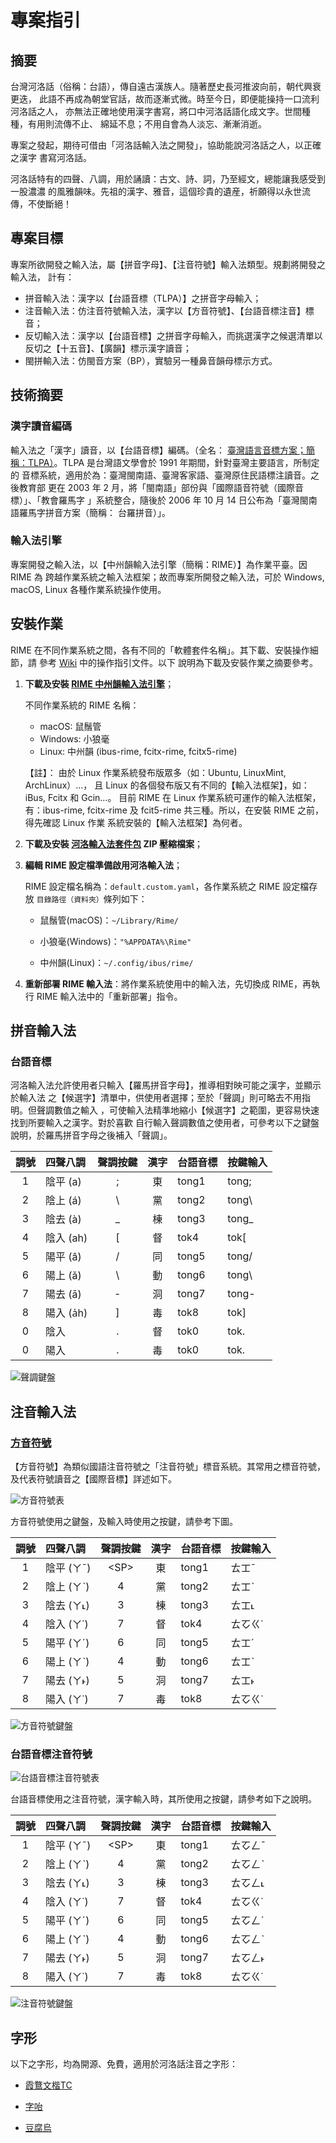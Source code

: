 # 專案指引

## 摘要

台灣河洛話（俗稱：台語），傳自遠古漢族人。隨著歷史長河推波向前，朝代興衰更迭，
此語不再成為朝堂官話，故而逐漸式微。時至今日，即便能操持一口流利河洛話之人，
亦無法正確地使用漢字書寫，將口中河洛話語化成文字。世間種種，有用則流傳不止、
綿延不息；不用自會為人淡忘、漸漸消逝。

專案之發起，期待可借由「河洛話輸入法之開發」，協助能說河洛話之人，以正確之漢字
書寫河洛話。

河洛話特有的四聲、八調，用於誦讀：古文、詩、詞，乃至經文，總能讓我感受到一股濃濃
的風雅韻味。先祖的漢字、雅音，這個珍貴的遺産，祈願得以永世流傳，不使斷絕！

## 專案目標

專案所欲開發之輸入法，屬【拼音字母】、【注音符號】輸入法類型。規劃將開發之輸入法，
計有：

- 拼音輸入法：漢字以【台語音標（TLPA）】之拼音字母輸入；
- 注音輸入法：仿注音符號輸入法，漢字以【方音符號】、【台語音標注音】標音；
- 反切輸入法：漢字以【台語音標】之拼音字母輸入，而挑選漢字之候選清單以反切之【十五音】、【廣韻】標示漢字讀音；
- 閩拼輸入法：仿閩音方案（BP），實驗另一種鼻音韻母標示方式。

## 技術摘要

### 漢字讀音編碼

輸入法之「漢字」讀音，以【台語音標】編碼。（全名：
[臺灣語言音標方案；簡稱：TLPA）](https://zh.wikipedia.org/zh-tw/%E8%87%BA%E7%81%A3%E8%AA%9E%E8%A8%80%E9%9F%B3%E6%A8%99%E6%96%B9%E6%A1%88)。TLPA 是台灣語文學會於 1991 年期間，針對臺灣主要語言，所制定的
音標系統，適用於為：臺灣閩南語、臺灣客家語、臺灣原住民語標注讀音。之後教育部
更在 2003 年 2 月，將「閩南語」部份與「國際語音符號（國際音標）」、「教會羅馬字
」系統整合，隨後於 2006 年 10 月 14 日公布為「臺灣閩南語羅馬字拼音方案（簡稱：
台羅拼音）」。

### 輸入法引擎

專案開發之輸入法，以【中州韻輸入法引擎（簡稱：RIME）】為作業平臺。因 RIME 為
跨越作業系統之輸入法框架；故而專案所開發之輸入法，可於 Windows, macOS, Linux 
各種作業系統操作使用。

## 安裝作業

RIME 在不同作業系統之間，各有不同的「軟體套件名稱」。其下載、安裝操作細節，請
參考 [Wiki](https://github.com/AlanJui/rime-tlpa/wiki) 中的操作指引文件。以下
說明為下載及安裝作業之摘要參考。

1. **下載及安裝 [RIME 中州韻輸入法引擎](http://rime.im)**；

   不同作業系統的 RIME 名稱：

   - macOS: 鼠鬚管
   - Windows: 小狼毫
   - Linux: 中州韻 (ibus-rime, fcitx-rime, fcitx5-rime)


   【註】： 由於 Linux 作業系統發布版眾多（如：Ubuntu, LinuxMint, ArchLinux）...，
            且 Linux 的各個發布版又有不同的【輸入法框架】，如：iBus, Fcitx 和 Gcin...。
            目前 RIME 在 Linux 作業系統可運作的輸入法框架，有：ibus-rime, fcitx-rime
            及 fcit5-rime 共三種。所以，在安裝 RIME 之前，得先確認 Linux 作業
            系統安裝的【輸入法框架】為何者。

2. **下載及安裝 [河洛輸入法套件包](https://github.com/AlanJui/rime-taigi/releases) 
ZIP 壓縮檔案**；

3. **編輯 RIME 設定檔準備啟用河洛輸入法**；

   RIME 設定檔名稱為：`default.custom.yaml`，各作業系統之 RIME 設定檔存放
   `目錄路徑（資料夾）`條列如下：

   - 鼠鬚管(macOS)：`~/Library/Rime/`

   - 小狼毫(Windows)：`"%APPDATA%\Rime"`

   - 中州韻(Linux)：`~/.config/ibus/rime/`

4. **重新部署 RIME 輸入法**：將作業系統使用中的輸入法，先切換成 RIME，再執行 RIME
   輸入法中的「重新部署」指令。

## 拼音輸入法

### 台語音標

河洛輸入法允許使用者只輸入【羅馬拼音字母】，推導相對映可能之漢字，並顯示於輸入法
之【候選字】清單中，供使用者選擇；至於「聲調」則可略去不用指明。但聲調數值之輸入
，可使輸入法精準地縮小【候選字】之範圍，更容易快速找到所要輸入之漢字。對於喜歡
自行輸入聲調數值之使用者，可參考以下之鍵盤說明，於羅馬拼音字母之後補入「聲調」。

| 調號 | 四聲八調   | 聲調按鍵 | 漢字 | 台語音標 | 按鍵輸入 |
| :--: | :--------- | :------: | :--: | :------- | :------- |
| 1    | 陰平 (a)   | ;        |  東  |  tong1   | tong;    |
| 2    | 陰上 (á)   | \        |  黨  |  tong2   | tong\\   |
| 3    | 陰去 (à)   | _        |  棟  |  tong3   | tong_    |
| 4    | 陰入 (ah)  | [        |  督  |  tok4    | tok[     |
| 5    | 陽平 (â)   | /        |  同  |  tong5   | tong/    |
| 6    | 陽上 (ǎ)   | \        |  動  |  tong6   | tong\\   |
| 7    | 陽去 (ā)   | -        |  洞  |  tong7   | tong-    |
| 8    | 陽入 (a̍h) | ]         |  毒  |  tok8    | tok]     |
| 0    | 陰入       | .        |  督  |  tok0    | tok.     |
| 0    | 陽入       | .        |  毒  |  tok0    | tok.     |

![聲調鍵盤](./docs/static/img/keymap_tlpa_phing_im.png)


## 注音輸入法

### [方音符號](https://zh.wikipedia.org/zh-tw/%E8%87%BA%E7%81%A3%E6%96%B9%E9%9F%B3%E7%AC%A6%E8%99%9F)


【方音符號】為類似國語注音符號之「注音符號」標音系統。其常用之標音符號，及代表符號讀音之【國際音標】詳述如下。  

![方音符號表](./docs/static/img/zu_im_piau_hong_im.png)

方音符號使用之鍵盤，及輸入時使用之按鍵，請參考下圖。

| 調號 | 四聲八調   | 聲調按鍵 | 漢字 | 台語音標 | 按鍵輸入 |
| :--: | :--------- | :------: | :--: | :------- | :------- |
| 1    | 陰平 (ㄚˉ) | \<SP\>   |  東  |  tong1   |ㄊㆲˉ     |
| 2    | 陰上 (ㄚˋ) | 4        |  黨  |  tong2   |ㄊㆲˋ     |
| 3    | 陰去 (ㄚ˪) | 3        |  棟  |  tong3   |ㄊㆲ˪     |
| 4    | 陰入 (ㄚ˙) | 7        |  督  |  tok4    |ㄊㆦㄍ˙   |
| 5    | 陽平 (ㄚˊ) | 6        |  同  |  tong5   |ㄊㆲˊ     |
| 6    | 陽上 (ㄚˋ) | 4        |  動  |  tong6   |ㄊㆲˋ     |
| 7    | 陽去 (ㄚ˫) | 5        |  洞  |  tong7   |ㄊㆲ˫     |
| 8    | 陽入 (ㄚ˙) | 7        |  毒  |  tok8    |ㄊㆦㄍ˙   |

![方音符號鍵盤](./docs/static/img/keymap_fong_im_hu_ho.png)

### 台語音標注音符號

![台語音標注音符號表](./docs/static/img/zu_im_piau_tlpa.png)

台語音標使用之注音符號，漢字輸入時，其所使用之按鍵，請參考如下之說明。

| 調號 | 四聲八調   | 聲調按鍵 | 漢字 | 台語音標 | 按鍵輸入 |
| :--: | :--------- | :------: | :--: | :------- | :------- |
| 1    | 陰平 (ㄚˉ) | \<SP\>   |  東  |  tong1   |ㄊㆦㄥˉ   |
| 2    | 陰上 (ㄚˋ) | 4        |  黨  |  tong2   |ㄊㆦㄥˋ   |
| 3    | 陰去 (ㄚ˪) | 3        |  棟  |  tong3   |ㄊㆦㄥ˪   |
| 4    | 陰入 (ㄚ˙) | 7        |  督  |  tok4    |ㄊㆦㄍ˙   |
| 5    | 陽平 (ㄚˊ) | 6        |  同  |  tong5   |ㄊㆦㄥˊ   |
| 6    | 陽上 (ㄚˋ) | 4        |  動  |  tong6   |ㄊㆦㄥˋ   |
| 7    | 陽去 (ㄚ˫) | 5        |  洞  |  tong7   |ㄊㆦㄥ˫   |
| 8    | 陽入 (ㄚ˙) | 7        |  毒  |  tok8    |ㄊㆦㄍ˙   |


![注音符號鍵盤](./docs/static/img/keymap_tlpa_zu_im_hu_ho.png)

## 字形

以下之字形，均為開源、免費，適用於河洛話注音之字形：

- [霞鶩文楷TC](https://github.com/lxgw/LxgwWenkaiTC)

- [字咍](https://github.com/ButTaiwan/taigivs/releases)

- [豆腐烏](https://github.com/glll4678/tshiuthau)

